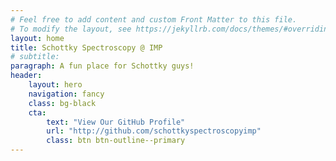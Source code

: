 ```yaml
---
# Feel free to add content and custom Front Matter to this file.
# To modify the layout, see https://jekyllrb.com/docs/themes/#overriding-theme-defaults
layout: home
title: Schottky Spectroscopy @ IMP
# subtitle: 
paragraph: A fun place for Schottky guys!
header:
    layout: hero
    navigation: fancy
    class: bg-black
    cta:
        text: "View Our GitHub Profile"
        url: "http://github.com/schottkyspectroscopyimp"
        class: btn btn-outline--primary
---
```

